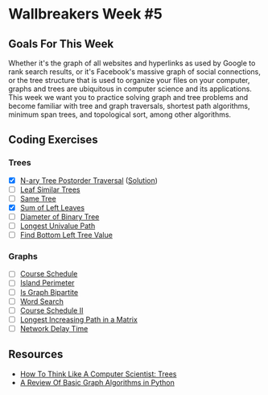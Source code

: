 # Wallbreakers Week #5

## Goals For This Week
Whether it's the graph of all websites and hyperlinks as used by Google to rank search results, or it's Facebook's massive graph of social connections, or the tree structure that is used to organize your files on your computer, graphs and trees are ubiquitous in computer science and its applications. This week we want you to practice solving graph and tree problems and become familiar with tree and graph traversals, shortest path algorithms, minimum span trees, and topological sort, among other algorithms.

## Coding Exercises

### Trees
- [x] [N-ary Tree Postorder Traversal](https://leetcode.com/problems/n-ary-tree-postorder-traversal) ([Solution](n-ary-tree-postorder-traversal.java))
- [ ] [Leaf Similar Trees](https://leetcode.com/problems/leaf-similar-trees)
- [ ] [Same Tree](https://leetcode.com/problems/same-tree)
- [x] [Sum of Left Leaves](https://leetcode.com/problems/sum-of-left-leaves)
- [ ] [Diameter of Binary Tree](https://leetcode.com/problems/diameter-of-binary-tree)
- [ ] [Longest Univalue Path](https://leetcode.com/problems/longest-univalue-path)
- [ ] [Find Bottom Left Tree Value](https://leetcode.com/problems/find-bottom-left-tree-value)

### Graphs
- [ ] [Course Schedule](https://leetcode.com/problems/course-schedule)
- [ ] [Island Perimeter](https://leetcode.com/problems/island-perimeter)
- [ ] [Is Graph Bipartite](https://leetcode.com/problems/is-graph-bipartite)
- [ ] [Word Search](https://leetcode.com/problems/word-search)
- [ ] [Course Schedule II](https://leetcode.com/problems/course-schedule-ii)
- [ ] [Longest Increasing Path in a Matrix](https://leetcode.com/problems/longest-increasing-path-in-a-matrix)
- [ ] [Network Delay Time](https://leetcode.com/problems/network-delay-time/)

## Resources
- [How To Think Like A Computer Scientist: Trees](http://www.openbookproject.net/thinkcs/python/english2e/ch21.html)
- [A Review Of Basic Graph Algorithms in Python](https://sahandsaba.com/review-of-basic-algorithms-and-data-structures-in-python-graph-algorithms.html)

